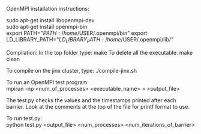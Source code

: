 OpenMPI installation instructions:  

sudo apt-get install libopenmpi-dev  
sudo apt-get install openmpi-bin  
export PATH="$PATH:/home/$USER/.openmpi/bin"
export LD_LIBRARY_PATH="$LD_LIBRARY_PATH:/home/$USER/.openmpi/lib/"

Compilation:
In the top folder type:
make
To delete all the executable:
make clean

To compile on the jinx cluster, type:
./compile-jinx.sh

To run an OpenMPI test program:  
mpirun -np <num_of_processes> <executable_name> > <output_file>
  
The test.py checks the values and the timestamps printed after each barrier. Look at the comments at the top of the file for printf format to use.  

To run test.py:  
python test.py <output_file> <num_processes> <num_iterations_of_barrier>



